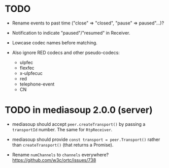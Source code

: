# TODO

* Rename events to past time ("close" => "closed", "pause" => paused"...)?

* Notification to indicate "paused"/"resumed" in Receiver.

* Lowcase codec names before matching.

* Also ignore RED codecs and other pseudo-codecs:
  * ulpfec
  * flexfec
  * x-ulpfecuc
  * red
  * telephone-event
  * CN


# TODO in mediasoup 2.0.0 (server)

* mediasoup should accept `peer.createTransport()` by passing a `transportId` number. The same for `RtpReceiver`.

* mediasoup should provide `const transport = peer.Transport()` rather than `createTransport()` (that returns a Promise).

* Rename `numChannels` to `channels` everywhere? https://github.com/w3c/ortc/issues/738
